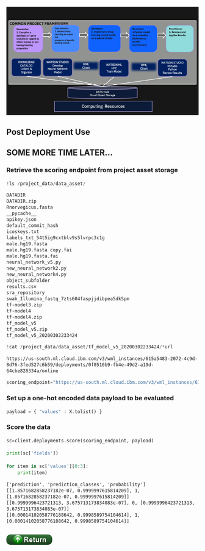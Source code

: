 ![png](images/CommonProjectFramework.png)

## Post Deployment Use

## SOME MORE TIME LATER...

### Retrieve the scoring endpoint from project asset storage


```python
!ls /project_data/data_asset/
```

    DATADIR
    DATADIR.zip
    Rnorvegicus.fasta
    __pycache__
    apikey.json
    default_commit_hash
    icoskeys.txt
    labels_txt_54t5ig9cxtblv9s5lvrpc3c1g
    male.hg19.fasta
    male.hg19.fasta copy.fai
    male.hg19.fasta.fai
    neural_network_v5.py
    new_neural_network2.py
    new_neural_network4.py
    object_subfolder
    results.csv
    sra_repository
    swab_Illumina_fastq_7zts604faspjjdibpea5dk5pm
    tf-model3.zip
    tf-model4
    tf-model4.zip
    tf_model_v5
    tf_model_v5.zip
    tf_model_v5_20200302233424



```python
!cat /project_data/data_asset/tf_model_v5_20200302233424/*url
```

    https://us-south.ml.cloud.ibm.com/v3/wml_instances/615a5483-2072-4c9d-8d76-3fed527c6b59/deployments/0f0510b9-fb4e-49d2-a19d-64cbe828334a/online


```python
scoring_endpoint="https://us-south.ml.cloud.ibm.com/v3/wml_instances/615a5483-2072-4c9d-8d76-3fed527c6b59/deployments/0f0510b9-fb4e-49d2-a19d-64cbe828334a/online"
```

### Set up a one-hot encoded data payload to be evaluated


```python
payload = { "values" : X.tolist() }
```

### Score the data


```python
sc=client.deployments.score(scoring_endpoint, payload)

print(sc['fields'])

for item in sc['values'][0:3]:
    print(item)
```

    ['prediction', 'prediction_classes', 'probability']
    [[1.8571682858237182e-07, 0.9999997615814209], 1, [1.8571682858237182e-07, 0.9999997615814209]]
    [[0.9999996423721313, 3.675713173834083e-07], 0, [0.9999996423721313, 3.675713173834083e-07]]
    [[0.00014102058776188642, 0.9998589754104614], 1, [0.00014102058776188642, 0.9998589754104614]]



```python

```


[![return](../buttons/return.png)](../README.md#Use)
